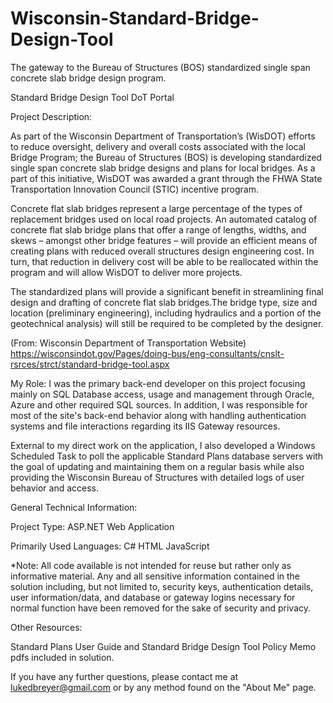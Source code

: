 # Wisconsin-Standard-Bridge-Design-Tool
The gateway to the Bureau of Structures (BOS) standardized single span concrete slab bridge design program.

Standard Bridge Design Tool DoT Portal

Project Description:

As part of the Wisconsin Department of Transportation’s (WisDOT) efforts to reduce oversight, delivery and overall costs associated with the local Bridge Program; the Bureau of Structures (BOS) is developing standardized single span concrete slab bridge designs and plans for local bridges. As a part of this initiative, WisDOT was awarded a grant through the FHWA State Transportation Innovation Council (STIC) incentive program.

Concrete flat slab bridges represent a large percentage of the types of replacement bridges used on local road projects. An automated catalog of concrete flat slab bridge plans that offer a range of lengths, widths, and skews – amongst other bridge features – will provide an efficient means of creating plans with reduced overall structures design engineering cost. In turn, that reduction in delivery cost will be able to be reallocated within the program and will allow WisDOT to deliver more projects.

The standardized plans will provide a significant benefit in streamlining final design and drafting of concrete flat slab bridges. ​​The ​​bridge type, size and location (preliminary engineering), including hydraulics and a portion of the geotechnical analysis) will still be required to be completed by the designer.

(From: Wisconsin Department of Transportation Website)
https://wisconsindot.gov/Pages/doing-bus/eng-consultants/cnslt-rsrces/strct/standard-bridge-tool.aspx 


My Role:
I was the primary back-end developer on this project focusing mainly on SQL Database access, usage and management through Oracle, Azure and other required SQL sources. In addition, I was responsible for most of the site's back-end behavior along with handling authentication systems and file interactions regarding its IIS Gateway resources. 

External to my direct work on the application, I also developed a Windows Scheduled Task to poll the applicable Standard Plans database servers with the goal of updating and maintaining them on a regular basis while also providing the Wisconsin Bureau of Structures with detailed logs of user behavior and access.

General Technical Information:

Project Type:
ASP.NET Web Application

Primarily Used Languages:
C#
HTML
JavaScript


*Note: All code available is not intended for reuse but rather only as informative material. Any and all sensitive information contained in the solution including, but not limited to, security keys, authentication details, user information/data, and database or gateway logins necessary for normal function have been removed for the sake of security and privacy. 

Other Resources:

Standard Plans User Guide and Standard Bridge Design Tool Policy Memo pdfs included in solution.
 
If you have any further questions, please contact me at lukedbreyer@gmail.com or by any method found on the "About Me" page.
